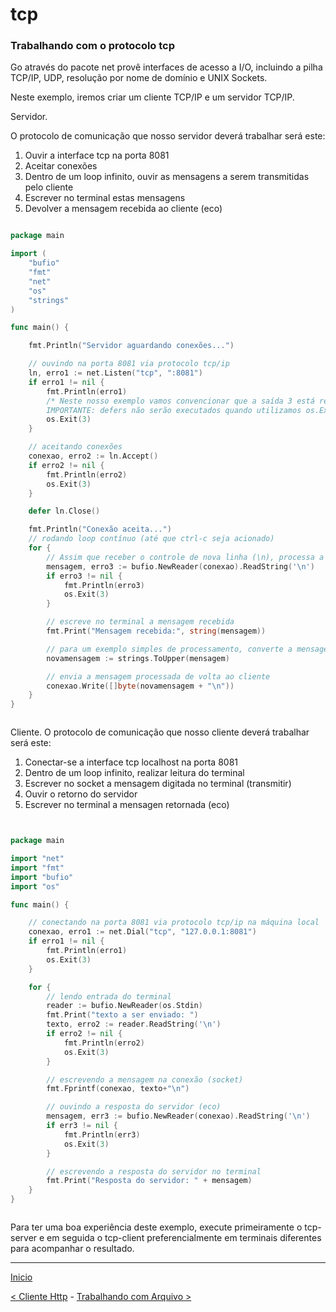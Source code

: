 # tcp

### Trabalhando com o protocolo tcp

Go através do pacote net provê interfaces de acesso a I/O, incluindo a pilha TCP/IP, UDP, resolução por nome de domínio e UNIX Sockets. 

Neste exemplo, iremos criar um cliente TCP/IP e um servidor TCP/IP.

Servidor.

O protocolo de comunicação que nosso servidor deverá trabalhar será este:
1) Ouvir a interface tcp na porta 8081
2) Aceitar conexões
3) Dentro de um loop infinito, ouvir as mensagens a serem transmitidas pelo cliente
4) Escrever no terminal estas mensagens
5) Devolver a mensagem recebida ao cliente (eco)

```go

package main

import (
	"bufio"
	"fmt"
	"net"
	"os"
	"strings"
)

func main() {

	fmt.Println("Servidor aguardando conexões...")

	// ouvindo na porta 8081 via protocolo tcp/ip
	ln, erro1 := net.Listen("tcp", ":8081")
	if erro1 != nil {
		fmt.Println(erro1)
		/* Neste nosso exemplo vamos convencionar que a saída 3 está reservada para erros de conexão.
		IMPORTANTE: defers não serão executados quando utilizamos os.Exit() e a saída será imediata */
		os.Exit(3)
	}

	// aceitando conexões
	conexao, erro2 := ln.Accept()
	if erro2 != nil {
		fmt.Println(erro2)
		os.Exit(3)
	}

	defer ln.Close()

	fmt.Println("Conexão aceita...")
	// rodando loop contínuo (até que ctrl-c seja acionado)
	for {
		// Assim que receber o controle de nova linha (\n), processa a mensagem recebida
		mensagem, erro3 := bufio.NewReader(conexao).ReadString('\n')
		if erro3 != nil {
			fmt.Println(erro3)
			os.Exit(3)
		}

		// escreve no terminal a mensagem recebida
		fmt.Print("Mensagem recebida:", string(mensagem))

		// para um exemplo simples de processamento, converte a mensagem recebida para caixa alta
		novamensagem := strings.ToUpper(mensagem)

		// envia a mensagem processada de volta ao cliente
		conexao.Write([]byte(novamensagem + "\n"))
	}
}



```

Cliente.
O protocolo de comunicação que nosso cliente deverá trabalhar será este:
1) Conectar-se a interface tcp localhost na porta 8081
2) Dentro de um loop infinito, realizar leitura do terminal
3) Escrever no socket a mensagem digitada no terminal (transmitir)
4) Ouvir o retorno do servidor
5) Escrever no terminal a mensagen retornada (eco)


```go


package main

import "net"
import "fmt"
import "bufio"
import "os"

func main() {

	// conectando na porta 8081 via protocolo tcp/ip na máquina local
	conexao, erro1 := net.Dial("tcp", "127.0.0.1:8081")
	if erro1 != nil {
		fmt.Println(erro1)
		os.Exit(3)
	}

	for {
		// lendo entrada do terminal
		reader := bufio.NewReader(os.Stdin)
		fmt.Print("texto a ser enviado: ")
		texto, erro2 := reader.ReadString('\n')
		if erro2 != nil {
			fmt.Println(erro2)
			os.Exit(3)
		}

		// escrevendo a mensagem na conexão (socket)
		fmt.Fprintf(conexao, texto+"\n")

		// ouvindo a resposta do servidor (eco)
		mensagem, err3 := bufio.NewReader(conexao).ReadString('\n')
		if err3 != nil {
			fmt.Println(err3)
			os.Exit(3)
		}

		// escrevendo a resposta do servidor no terminal
		fmt.Print("Resposta do servidor: " + mensagem)
	}
}



```

Para ter uma boa experiência deste exemplo, execute primeiramente o tcp-server e em seguida o tcp-client
preferencialmente em terminais diferentes para acompanhar o resultado.



---
[Inicio](../README.md)

[< Cliente Http](../http_templates/) - [Trabalhando com Arquivo >](../ioutil/)